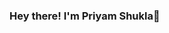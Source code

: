 ### Hey there! I'm Priyam Shukla👋

<!--
**priyamshukla-coder/priyamshukla-coder** is a ✨ _special_ ✨ repository because its `README.md` (this file) appears on your GitHub profile.

Here are some ideas to get you started:

👨🏻‍💻  About Me

- 🔭 I’m currently working as a Software Engineer at EPAM India
- 💡 I have a keen interest in learning new technologies and implementing them to build scalable products.
- ✍️ I’m a avid Competitive Programmer with a great knack towards Data Structures & Algorithms.
- 🌱 I'm a passionate Android Developer and looking forward to learn and solve real life problems using my skills and creativity.
- 👯 I’m looking to collaborate on ...
- 🤔 I’m looking for help with ...
- 💬 Ask me about ...
- 📫 How to reach me: ...
- 😄 Pronouns: ...
- ⚡ Fun fact: ...
-->
